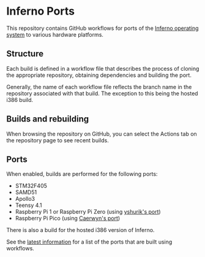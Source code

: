 # Inferno Ports

This repository contains GitHub workflows for ports of the
[Inferno operating system](https://inferno-os.org) to various hardware
platforms.

## Structure

Each build is defined in a workflow file that describes the process of
cloning the appropriate repository, obtaining dependencies and building the
port.

Generally, the name of each workflow file reflects the branch name in the
repository associated with that build. The exception to this being the
hosted i386 build.

## Builds and rebuilding

When browsing the repository on GitHub, you can select the Actions tab on the
repository page to see recent builds.

## Ports

When enabled, builds are performed for the following ports:

* STM32F405
* SAMD51
* Apollo3
* Teensy 4.1
* Raspberry Pi 1 or Raspberry Pi Zero (using [yshurik's port](https://github.com/yshurik/inferno-rpi))
* Raspberry Pi Pico (using [Caerwyn's port](https://github.com/caerwynj/inferno-os/tree/pico))

There is also a build for the hosted i386 version of Inferno.

See the [latest information](https://dboddie.github.io/inferno-ports) for a
list of the ports that are built using workflows.
